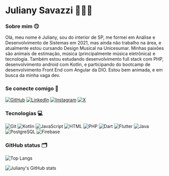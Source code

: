 # Juliany Savazzi 💁🏻‍♀️

### Sobre mim 🙃
Olá, meu nome é Juliany, sou do interior de SP, me formei em Análise e Desenvolvimento de Sistemas em 2021, mas ainda não trabalho na área, e atualmente estou cursando Design Musical na Unicesumar. Minhas paixões são animais de estimação, música (principalmente música eletrônica) e tecnologia. Também estou estudando desenvolvimento full stack com PHP, desenvolvimento android com Kotlin, e participando do bootcamp de desenvolvimento Front End com Angular da DIO. Estou bem animada, e em busca da minha vaga dev. 

### Se conecte comigo 🔗
[![GitHub](https://img.shields.io/badge/GitHub-100000?style=for-the-badge&logo=github&logoColor=white)](https://github.com/JulianySavazzi) [![LinkedIn](https://img.shields.io/badge/LinkedIn-0077B5?style=for-the-badge&logo=linkedin&logoColor=white)](https://www.linkedin.com/in/juliany-savazzi/) [![Instagram](https://img.shields.io/badge/-Instagram-%23E4405F?style=for-the-badge&logo=instagram&logoColor=white)](https://www.instagram.com/julianysavazzi/) [![X](https://img.shields.io/badge/X-000?style=for-the-badge&logo=x)](https://twitter.com/JulianySavazzi)

### Tecnologias 💻

![Git](https://img.shields.io/badge/GIT-E44C30?style=for-the-badge&logo=git&logoColor=white) ![Kotlin](https://img.shields.io/badge/Kotlin-0095D5?&style=for-the-badge&logo=kotlin&logoColor=white) ![JavaScript](https://img.shields.io/badge/JavaScript-F7DF1E?style=for-the-badge&logo=javascript&logoColor=black) ![HTML](https://img.shields.io/badge/HTML-F7DF1E?style=for-the-badge&logo=html&logoColor=black) ![PHP](https://img.shields.io/badge/PHP-777BB4?style=for-the-badge&logo=php&logoColor=white) ![Dart](https://img.shields.io/badge/Dart-0175C2?style=for-the-badge&logo=dart&logoColor=white) ![Flutter](https://img.shields.io/badge/Flutter-02569B?style=for-the-badge&logo=flutter&logoColor=white) ![Java](https://img.shields.io/badge/java-%23ED8B00.svg?style=for-the-badge&logo=openjdk&logoColor=white) ![PostgreSQL](https://img.shields.io/badge/PostgreSQL-000?style=for-the-badge&logo=postgresql) ![Firebase](https://img.shields.io/badge/MySQL-000?style=for-the-badge&logo=firebase&logoColor=ffca28)


### GitHub status 🗂️


![Top Langs](https://github-readme-stats-git-masterrstaa-rickstaa.vercel.app/api/top-langs/?username=JulianySavazzi&bg_color=000&border_color=30A3DC&title_color=E94D5F&text_color=FFF)

![Juliany's GitHub stats](https://github-readme-stats.vercel.app/api?username=JulianySavazzi&show_icons=true&bg_color=00000000&theme=midnight-purple)

